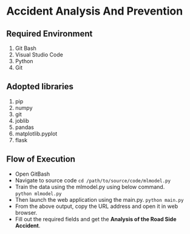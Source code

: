 # Accident Analysis And Prevention
## Required Environment
  1. Git Bash  
  2. Visual Studio Code   
  3. Python
  4. Git
    
## Adopted libraries  
  1. pip
  2. numpy
  3. git
  4. joblib
  5. pandas
  6. matplotlib.pyplot
  7. flask
## Flow of Execution
  * Open GitBash  
  * Navigate to source code ```cd /path/to/source/code/mlmodel.py```
  * Train the data using the mlmodel.py using below command.  
      ```python mlmodel.py```
  * Then launch the web application using the main.py.
      ```python main.py```
  * From the above output, copy the URL address and open it in web browser.
  * Fill out the required fields and get the **Analysis of the Road Side Accident**.
   
